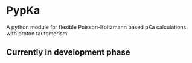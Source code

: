 # PypKa
A python module for flexible Poisson-Boltzmann based pKa calculations with proton tautomerism

## Currently in development phase
